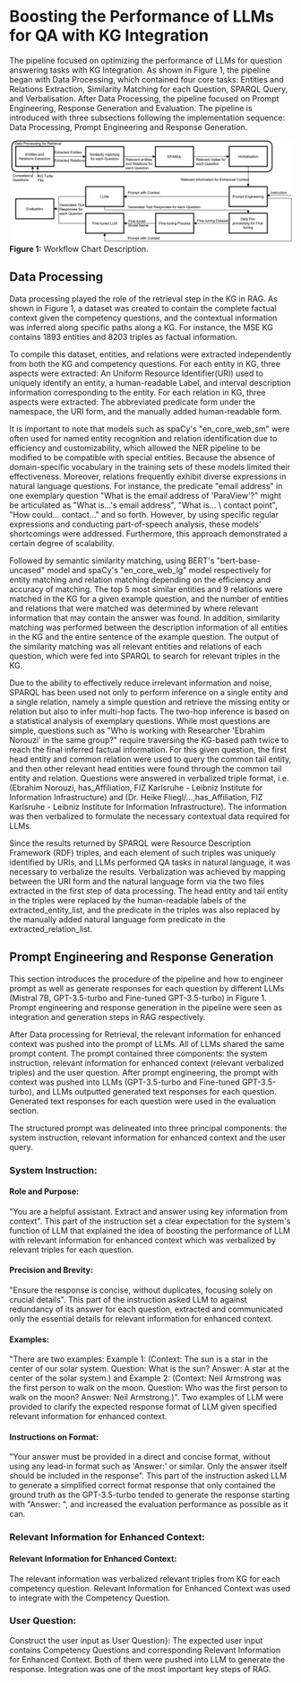 # Boosting the Performance of LLMs for QA with KG Integration

The pipeline focused on optimizing the performance of LLMs for question answering tasks with KG Integration. As shown in Figure 1, the pipeline began with Data Processing, which contained four core tasks: Entities and Relations Extraction, Similarity Matching for each Question, SPARQL Query, and Verbalisation. After Data Processing, the pipeline focused on Prompt Engineering, Response Generation and Evaluation. The pipeline is introduced with three subsections following the implementation sequence: Data Processing, Prompt Engineering and Response Generation.

![Work Flow Chart](Work%20Flow%20Chart.png)
**Figure 1:** Workflow Chart Description.
## Data Processing
Data processing played the role of the retrieval step in the KG in RAG. As shown in Figure 1,  a dataset was created to contain the complete factual context given the competency questions, and the contextual information was inferred along specific paths along a KG. For instance, the MSE KG contains 1893 entities and 8203 triples as factual information.

To compile this dataset, entities, and relations were extracted independently from both the KG and competency questions. For each entity in KG, three aspects were extracted: An Uniform Resource Identifier(URI) used to uniquely identify an entity, a human-readable Label, and interval description information corresponding to the entity. For each relation in KG, three aspects were extracted: The abbreviated predicate form under the namespace, the URI form, and the manually added human-readable form.

It is important to note that models such as spaCy's "en\_core\_web\_sm" were often used for named entity recognition and relation identification due to efficiency and customizability, which allowed the NER pipeline to be modified to be compatible with special entities. Because the absence of domain-specific vocabulary in the training sets of these models limited their effectiveness. Moreover, relations frequently exhibit diverse expressions in natural language questions. For instance, the predicate "email address" in one exemplary question "What is the email address of 'ParaView'?" might be articulated as "What is...'s email address", "What is... \ contact point", "How could... contact..." and so forth. However, by using specific regular expressions and conducting part-of-speech analysis, these models' shortcomings were addressed. Furthermore, this approach demonstrated a certain degree of scalability.

Followed by semantic similarity matching, using BERT's "bert\-base\-uncased" model and spaCy's "en\_core\_web\_lg" model respectively for entity matching and relation matching depending on the efficiency and accuracy of matching. The top 5 most similar entities and 9 relations were matched in the KG for a given example question, and the number of entities and relations that were matched was determined by where relevant information that may contain the answer was found. In addition, similarity matching was performed between the description information of all entities in the KG and the entire sentence of the example question. The output of the similarity matching was all relevant entities and relations of each question, which were fed into SPARQL to search for relevant triples in the KG.

Due to the ability to effectively reduce irrelevant information and noise, SPARQL has been used not only to perform inference on a single entity and a single relation, namely a simple question and retrieve the missing entity or relation but also to infer multi-hop facts. The two-hop inference is based on a statistical analysis of exemplary questions. While most questions are simple, questions such as "Who is working with Researcher 'Ebrahim Norouzi' in the same group?" require traversing the KG-based path twice to reach the final inferred factual information. For this given question, the first head entity and common relation were used to query the common tail entity, and then other relevant head entities were found through the common tail entity and relation. Questions were answered in verbalized triple format, i.e. (Ebrahim Norouzi, has\_Affiliation, FIZ Karlsruhe - Leibniz Institute for Information Infrastructure) and (Dr. Heike Fliegl/...,has\_Affiliation, FIZ Karlsruhe - Leibniz Institute for Information Infrastructure). The information was then verbalized to formulate the necessary contextual data required for LLMs. 

Since the results returned by SPARQL were Resource Description Framework (RDF) triples, and each element of such triples was uniquely identified by URIs, and LLMs performed QA tasks in natural language, it was necessary to verbalize the results. Verbalization was achieved by mapping between the URI form and the natural language form via the two files extracted in the first step of data processing. The head entity and tail entity in the triples were replaced by the human-readable labels of the extracted\_entity\_list, and the predicate in the triples was also replaced by the manually added natural language form predicate in the extracted\_relation\_list.

## Prompt Engineering and Response Generation

This section introduces the procedure of the pipeline and how to engineer prompt as well as generate responses for each question by different LLMs (Mistral 7B, GPT-3.5-turbo and Fine-tuned GPT-3.5-turbo) in Figure 1. Prompt engineering and response generation in the pipeline were seen as integration and generation steps in RAG respectively.

After Data processing for Retrieval, the relevant information for enhanced context was pushed into the prompt of LLMs. All of LLMs shared the same prompt content. The prompt contained three components: the system instruction, relevant information for enhanced context (relevant verbalized triples) and the user question. After prompt engineering, the prompt with context was pushed into LLMs (GPT-3.5-turbo and Fine-tuned GPT-3.5-turbo), and LLMs outputted generated text responses for each question. Generated text responses for each question were used in the evaluation section.

The structured prompt was delineated into three principal components: the system instruction, relevant information for enhanced context and the user query.
### System Instruction:
#### Role and Purpose:
"You are a helpful assistant. Extract and answer using key information from context". This part of the instruction set a clear expectation for the system's function of LLM that explained the idea of boosting the performance of LLM with relevant information for enhanced context which was verbalized by relevant triples for each question. 
#### Precision and Brevity:
"Ensure the response is concise, without duplicates, focusing solely on crucial details". This part of the instruction asked LLM to against redundancy of its answer for each question,  extracted and communicated only the essential details for relevant information for enhanced context.
#### Examples:
"There are two examples: Example 1: (Context: The sun is a star in the center of our solar system. Question: What is the sun? Answer: A star at the center of the solar system.) and Example 2: (Context: Neil Armstrong was the first person to walk on the moon. Question: Who was the first person to walk on the moon? Answer: Neil Armstrong.)". Two examples of LLM were provided to clarify the expected response format of LLM given specified relevant information for enhanced context. 
#### Instructions on Format:
"Your answer must be provided in a direct and concise format, without using any lead-in format such as 'Answer:' or similar. Only the answer itself should be included in the response". This part of the instruction asked LLM to generate a simplified correct format response that only contained the ground truth as the GPT-3.5-turbo tended to generate the response starting with "Answer: ", and increased the evaluation performance as possible as it can.
### Relevant Information for Enhanced Context:
#### Relevant Information for Enhanced Context:
The relevant information was verbalized relevant triples from KG for each competency question. Relevant Information for Enhanced Context was used to integrate with the Competency Question.
### User Question:
Construct the user input as User Question}: The expected user input contains Competency Questions and corresponding Relevant Information for Enhanced Context. Both of them were pushed into LLM to generate the response. Integration was one of the most important key steps of RAG.
